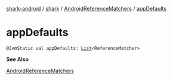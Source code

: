[shark-android](../../index.md) / [shark](../index.md) / [AndroidReferenceMatchers](index.md) / [appDefaults](./app-defaults.md)

# appDefaults

`@JvmStatic val appDefaults: `[`List`](https://kotlinlang.org/api/latest/jvm/stdlib/kotlin.collections/-list/index.html)`<ReferenceMatcher>`

**See Also**

[AndroidReferenceMatchers](index.md)

